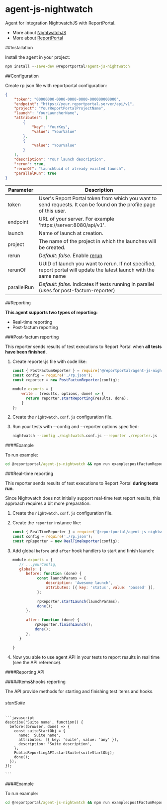 # agent-js-nightwatch

Agent for integration NightwatchJS with ReportPortal.
* More about [NightwatchJS](https://nightwatchjs.org/)
* More about [ReportPortal](http://reportportal.io/)

##Installation

Install the agent in your project:
```cmd
npm install --save-dev @reportportal/agent-js-nightwatch
```
##Configuration

Create rp.json file with reportportal configuration:
```json
{
    "token": "00000000-0000-0000-0000-000000000000",
    "endpoint": "https://your.reportportal.server/api/v1",
    "project": "YourReportPortalProjectName",
    "launch": "YourLauncherName",
    "attributes": [
        {
            "key": "YourKey",
            "value": "YourValue"
        },
        {
            "value": "YourValue"
        }
    ],
    "description": "Your launch description",
    "rerun": true,
    "rerunOf": "launchUuid of already existed launch",
    "parallelRun": true
}
```

| Parameter             | Description                                                                                                       |
| --------------------- | ----------------------------------------------------------------------------------------------------------------- |
| token                 | User's Report Portal token from which you want to send requests. It can be found on the profile page of this user.|
| endpoint              | URL of your server. For example 'https://server:8080/api/v1'.                                                     |
| launch                | Name of launch at creation.                                                                                       |
| project               | The name of the project in which the launches will be created.                                                    |
| rerun                 | *Default: false.* Enable [rerun](https://github.com/reportportal/documentation/blob/master/src/md/src/DevGuides/rerun.md)|
| rerunOf               | UUID of launch you want to rerun. If not specified, report portal will update the latest launch with the same name|
| parallelRun           | *Default: false.* Indicates if tests running in parallel (uses for post-factum-reporter)|

##Reporting

**This agent supports two types of reporting:**
* Real-time reporting
* Post-factum reporting

###Post-factum  reporting

This reporter sends results of test executions to Report Portal when **all tests have been finished**.

1. Create reporter.js file with code like:
    ```javascript
    const { PostFactumReporter } = require('@reportportal/agent-js-nightwatch');
    const config = require('./rp.json');
    const reporter = new PostFactumReporter(config);
    
    module.exports = {
        write : (results, options, done) => {
          return reporter.startReporting(results, done);
        }
    };
    ```

2. Create the `nightwatch.conf.js` configuration file.

3. Run your tests with --config and --reporter options specified:
    ```cmd
    nightwatch --config ./nightwatch.conf.js --reporter ./reporter.js
    ```

####Example

To run example:
```cmd
cd @reportportal/agent-js-nightwatch && npm run example:postFactumReporter
```

###Real-time reporting

This reporter sends results of test executions to Report Portal **during tests run**.

Since Nightwatch does not initially support real-time test report results, this approach requires a bit more preparation.

1. Create the `nightwatch.conf.js` configuration file.

2. Create the `reporter` instance like:
    ```javascript
    const { RealTimeReporter } = require('@reportportal/agent-js-nightwatch');
    const config = require('./rp.json');
    const rpReporter = new RealTimeReporter(config);
    ```

3. Add global `before` and `after` hook handlers to start and finish launch:
    ```javascript
    module.exports = {
       // ...yourConfig,
       globals: {
          before: function (done) {
               const launchParams = {
                   description: 'Awesome launch',
                   attributes: [{ key: 'status', value: 'passed' }],
               };
                
               rpReporter.startLaunch(launchParams);
               done();
          },
                    
          after: function (done) {
              rpReporter.finishLaunch();
              done();
          },  
       }
       
    }
    
    ```
    
4. Now you able to use agent API in your tests to report results in real time (see the API reference).
    
####Reporting API

#####Items&hooks reporting

The API provide methods for starting and finishing test items and hooks.

###### startSuite
    ```javascript
    describe('Suite name', function() {
      before((browser, done) => {
        const suiteStartObj = {
          name: 'Suite name',
          attributes: [{ key: 'suite', value: 'any' }],
          description: 'Suite description',
        };
        PublicReportingAPI.startSuite(suiteStartObj);
        done();
      });
    });
    
    ```

####Example

To run example:
```cmd
cd @reportportal/agent-js-nightwatch && npm run example:postFactumReporter
```
